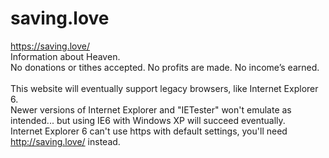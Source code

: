 # saving.love

https://saving.love/ <br>
Information about Heaven. <br>
No donations or tithes accepted. No profits are made. No income’s earned. <br><br>
This website will eventually support legacy browsers, like Internet Explorer 6. <br>
Newer versions of Internet Explorer and "IETester" won't emulate as intended... but using IE6 with Windows XP will succeed eventually. <br>
Internet Explorer 6 can't use https with default settings, you'll need http://saving.love/ instead. <br><br>

